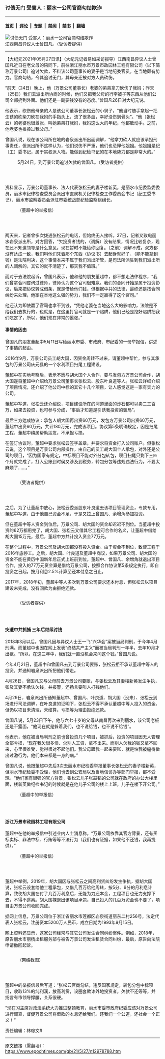 ### 讨债无门 受害人：丽水一公司官商勾结欺诈

---

#### [首页](../../../..?n12978788) &nbsp;|&nbsp; [评论](../../../../../epoch-comment?n12978788) &nbsp;|&nbsp; [专题](../../../../../epoch-special?n12978788) &nbsp;|&nbsp; [禁闻](../../../../../epoch-news?n12978788) &nbsp;|&nbsp; [禁书](../../../../../books?n12978788) &nbsp;|&nbsp; [翻墙](https://github.com/gfw-breaker/nogfw/blob/master/README.md?n12978788)


<div><img alt="讨债无门 受害人：丽水一公司官商勾结欺诈" class="attachment-djy_600_400 size-djy_600_400 wp-post-image" src="https://i.epochtimes.com/assets/uploads/2021/05/id12978882-bcf44a069c06834546172a75b83735e8-600x400.jpg"/>
<div class="caption">
 江西南昌异议人士曾国凡。（受访者提供）
</div></div><hr/><div class="post_content" id="artbody" itemprop="articleBody">
 <!-- article content begin -->
 <p>
  【大纪元2021年05月27日讯】（大纪元记者易如采访报导）江西南昌异议人士曾国凡近日在老父母的陪同下，前往浙江丽水市万景市政园林工程有限公司（以下简称万景公司）追讨欠款，不料该公司董事长的妻子是当地纪委官员，在当地颇有势力。官商勾结，令其追讨无门，其母亲还被对方人员砍伤。
 </p>
 <p>
  “前天（24日）晚上，他（万景公司董事长）老婆的弟弟拿刀砍伤了我妈；昨天（25日）我们去派出所协商的时候，他们又把我父母的行李被子等东西从他们公司全部扔到外面。他们还是一副要钱没有的态度。”曾国凡26日对大纪元说。
 </p>
 <p>
  他表示，砍伤他母亲的人是该公司董事长张松云的小舅子，“他当时随手拿起一把生锈的砍柴刀砍在我妈的手指头上，流了很多血，幸好没伤到骨头”。“他（张松云）的老婆也很嚣张，叫她弟弟打我妈，我妈这么大的年纪，他都敢动手。之前，他老婆也推搡过我父母。”
 </p>
 <p>
  曾国凡说，现在该公司所在地的岩泉派出所出面调解，“他拿刀砍人就应该承担刑事责任，但派出所不这样认为，他们说伤不严重，他们也忌惮他姐姐。他姐姐是纪（工）委书记，属于实权派人物。能做到纪检书记的在本地势力都是非常大的。”
 </p>
 <figure aria-describedby="caption-attachment-12978837" class="wp-caption aligncenter" id="attachment_12978837" style="width: 600px">
  <ok href="https://i.epochtimes.com/assets/uploads/2021/05/id12978837-a86f8fc02f37bcf05027161be8b9c423.jpg" target="_blank">
   <img alt="" class="size-large wp-image-12978837" src="https://i.epochtimes.com/assets/uploads/2021/05/id12978837-a86f8fc02f37bcf05027161be8b9c423-600x800.jpg"/>
  </ok>
  <br/><figcaption class="wp-caption-text" id="caption-attachment-12978837">
   5月24日，到万景公司追讨欠款的曾国凡。（受访者提供）
  </figcaption><br/>
 </figure><br/>
 <p>
  资料显示，万景公司董事长、法人代表张松云的妻子楼新英，是丽水市纪委监委委员，丽水市纪律检查委员会派出市直属机关纪律检查工作委员会书记（纪工委书记）、丽水市监察委员会派驻市委统战部纪检监察组组长。
 </p>
 <figure aria-describedby="caption-attachment-12978959" class="wp-caption aligncenter" id="attachment_12978959" style="width: 600px">
  <ok href="https://i.epochtimes.com/assets/uploads/2021/05/id12978959-b9a61b8c072fc5932938650b196bd82c.jpg" target="_blank">
   <img alt="" class="size-large wp-image-12978959" src="https://i.epochtimes.com/assets/uploads/2021/05/id12978959-b9a61b8c072fc5932938650b196bd82c-600x1299.jpg"/>
  </ok>
  <br/><figcaption class="wp-caption-text" id="caption-attachment-12978959">
   （董超中的举报信）
  </figcaption><br/>
 </figure><br/>
 <p>
  两天来，记者曾多次拨通张松云的电话，但始终无人接听。27日，记者又致电丽水岩泉派出所，对方回答，“欠投资者钱的，（调解）没有结果，情况比较复杂，现在还不知道领导是什么意见，现在暂时不能给你回复。（之前）调解不成，双方都没有达成一致，我们叫他们凭着那个东西（协议书）去起诉就好了，（能不能拿到钱）是法院判决，这个事情本来不属于我们派出所管，是司法所派驻到我们派出所的人调解的，其它的就不清楚了，那天我不值班。”
 </p>
 <p>
  而对于去法院起诉，曾国凡表示，他和他的朋友董超中，都不想走法律程序，“我们曾拿合同咨询过律师，律师认为这个官司很难赢。我们的合同开始是属于投资协议，后来把协议转成借条，就是借给他们钱，但根据中共的法律，最终还是按合同纠纷来处理，他家在本地这么强的势力，我们不一定赢得了这个官司。”
 </p>
 <p>
  他还认为即使赢了官司也拿不到钱，“凭他老婆在当地这么大的影响力，法院是不给我们去执行的，也就是，在这里打官司就是一个陷阱，他们已经是挖好陷阱把我们吃定了，所以，他们现在非常的嚣张。”
 </p>
 <h4>
  事情的因由
 </h4>
 <p>
  曾国凡的朋友董超中5月11日写给丽水市委、市政府、市纪委的一份举报信，讲述了事情的起由。
 </p>
 <p>
  2016年9月，万景公司员工胡大国，因资金周转不过来，请董超中帮忙，参与其承包的万景公司庆元县的一个水利项目扫尾工程建设。
 </p>
 <p>
  董超中在实地考察后，表示不愿与胡大国个人合作，要与发包方万景公司合作，胡大国遂将董超中介绍给万景公司董事长张松云、股东叶良道等人。张松云详细介绍了项目情况，还介绍了他公司中标的其它十几个项目，让人感觉这是一家有实力的公司。
 </p>
 <p>
  董超中写道，张松云还介绍说，项目建设所在的河道里面的沙石都可以卖二三百万，如果去投资，也可参与分成，“事后才知道是引诱我投资的骗局”。
 </p>
 <p>
  最后三方达成协议：承包人胡大国再出资60万元，发包方万景公司出资60万元，董超中出资60万元，共计180万元，完成该项目。协议第5条明确规定，因是扫尾工程，董超中纯属帮助朋友，不承担亏损。
 </p>
 <p>
  在签订协议时，董超中要求张松云签字盖章，并要求将资金打入公司账户。但张松云说，这个项目是万景公司内部操作，由自己的员工胡大国个人承包，对外还是公司的项目，“因为国家有规定，中标项目不能对外分包转包，项目扫尾只剩下三四个月就完成了，打入公账到时侯又涉及到税务，转包分包等违规违法行为，不要太麻烦了……。”
 </p>
 <p>
  <ok href="https://i.epochtimes.com/assets/uploads/2021/05/id12978870-93f1e335d59a949fbe4f213613529970.jpg">
   <img alt="" class="size-large wp-image-12978870 aligncenter" src="https://i.epochtimes.com/assets/uploads/2021/05/id12978870-93f1e335d59a949fbe4f213613529970-600x800.jpg"/>
  </ok>
 </p>
 <figure aria-describedby="caption-attachment-12978871" class="wp-caption aligncenter" id="attachment_12978871" style="width: 600px">
  <ok href="https://i.epochtimes.com/assets/uploads/2021/05/id12978871-71c4b4997ab2d591950ee142d9499aad.jpg" target="_blank">
   <img alt="" class="size-large wp-image-12978871" src="https://i.epochtimes.com/assets/uploads/2021/05/id12978871-71c4b4997ab2d591950ee142d9499aad-600x800.jpg"/>
  </ok>
  <br/><figcaption class="wp-caption-text" id="caption-attachment-12978871">
   （受访者提供）
  </figcaption><br/>
 </figure><br/>
 <p>
  之后，为了让董超中放心，张松云委派股东叶良道去该项目管理资金，专款专用。董超中写道，由于他自己资金不足，于是又拉上曾国凡、余增角参加投资。
 </p>
 <p>
  但在董超中等人资金到位后，万景公司、胡大国的资金却迟迟不到位。当董超中投资的62万都用完了，胡大国、张松云又借其它工程可合作的名义，让董超中借给胡大国15万元，最后，董超中方共计投入资金77万元。
 </p>
 <p>
  在整个过程中，万景公司及胡大国都没有投入资金。由于资金不到位，致使工程于2016年底停工。之后，胡大国、叶良道及董超中商议，如果万景公司、胡大国的资金不能在黄历中国新年后正式上班前到位，董超中、曾国凡、余增角就退出项目合作，投入的77万元资金算是借给万景公司，按照合作协议第5条规定执行，即自投资之日起，按月利息2.5%计算至还本付息之日止。
 </p>
 <p>
  2017年，2018年初，董超中等人多次到万景公司要求还本付息，但张松云以项目建设未完成，没有回款为由拒绝还款。
 </p>
 <p>
  <ok href="https://i.epochtimes.com/assets/uploads/2021/05/id12978856-e7671c13a2d00e02f9a9e4a5075d7481.jpg">
   <img alt="" class="size-large wp-image-12978856 aligncenter" src="https://i.epochtimes.com/assets/uploads/2021/05/id12978856-e7671c13a2d00e02f9a9e4a5075d7481-600x800.jpg"/>
  </ok>
 </p>
 <figure aria-describedby="caption-attachment-12978857" class="wp-caption aligncenter" id="attachment_12978857" style="width: 600px">
  <ok href="https://i.epochtimes.com/assets/uploads/2021/05/id12978857-ce1f97b87ea18355ad908999cd27abce.jpg" target="_blank">
   <img alt="" class="size-large wp-image-12978857" src="https://i.epochtimes.com/assets/uploads/2021/05/id12978857-ce1f97b87ea18355ad908999cd27abce-600x800.jpg"/>
  </ok>
  <br/><figcaption class="wp-caption-text" id="caption-attachment-12978857">
   （受访者提供）
  </figcaption><br/>
 </figure><br/>
 <h4>
  突遭中共抓捕 三年后继续讨钱
 </h4>
 <p>
  2018年3月以后，曾国凡因与异议人士王一飞“兴华会”案被当局判刑，于今年4月刑满。而董超中也因在网上发表“终结共产主义”而被当局判刑一年半，去年10月才出狱。“所以，在这三年中，我们就一直没机会来问这个钱。”曾国凡说。
 </p>
 <p>
  今年4月21日，董超中和曾国凡去到万景公司要账，张松云拒不承认董超中等人的投资，并通知岩泉派出所把他们带走。
 </p>
 <p>
  4月26日，曾国凡又与父母前去万景公司要账，与张松云及其妻楼新英发生争执，张及其妻不承认欠钱，并报警，还扬言要叫人打残他们。
 </p>
 <p>
  4月29日，岩泉派出所通知董超中、曾国凡、叶良道、胡大国（没来）、张松云到场进行司法调解，在叶良道的证明下，张松云不得不承认董超中等人投入的资金。但仍以项目未清理，未结算，亏损等为理由拒绝还款。
 </p>
 <p>
  曾国凡说，5月23日下午，他与六七十岁的父母从南昌再次来到丽水，该公司老板还是不露面，“他现在就是躲着我们，也不说给钱，也不说不给钱”。
 </p>
 <p>
  他表示，他在被当局判刑之前也曾投资几个项目，被抓后，投资的项目因无人管理全部亏损，“现在我欠很多债、欠别人工资，拿不出来。而别人欠我的钱又拿不回来，心里很难受，觉得很对不起他们。我父母跟我一起来要账，就是怕我被逼得做出过激行为，他们本来都是一身的病。”
 </p>
 <p>
  曾国凡说，他跟董超中先后3次去丽水市纪检委举报董事长张松云的妻子楼新英，但丽水市纪检委不受理，他们也去到公安局以及当地信访办等部门举报，都不受理。“他们家有很强的官方背景，张松云儿子张喆韬的公司就在政府的办公大楼里面，楼新英做纪检书记的时候就是在他儿子公司的楼上上班，儿子在楼下开公司。”
 </p>
 <figure aria-describedby="caption-attachment-12978898" class="wp-caption aligncenter" id="attachment_12978898" style="width: 600px">
  <ok href="https://i.epochtimes.com/assets/uploads/2021/05/id12978898-666393507b2ae996d8f5cf637e0ab7a9.jpg" target="_blank">
   <img alt="" class="size-large wp-image-12978898" src="https://i.epochtimes.com/assets/uploads/2021/05/id12978898-666393507b2ae996d8f5cf637e0ab7a9-600x1299.jpg"/>
  </ok>
  <br/><figcaption class="wp-caption-text" id="caption-attachment-12978898">
   （董超中的举报信）
  </figcaption><br/>
 </figure><br/>
 <h4>
  浙江万景市政园林工程有限公司
 </h4>
 <p>
  董超中在他的举报信中引述业内人士消息称，“万景公司依靠其官方背景，还有买标卖标、非法中标、行贿等等不法行为（我们也有证据，如果他不还钱，我再提供）。”
 </p>
 <figure aria-describedby="caption-attachment-12978907" class="wp-caption aligncenter" id="attachment_12978907" style="width: 600px">
  <ok href="https://i.epochtimes.com/assets/uploads/2021/05/id12978907-128e5b7ddd9407d2365274e4523a3c36.jpg" target="_blank">
   <img alt="" class="size-large wp-image-12978907" src="https://i.epochtimes.com/assets/uploads/2021/05/id12978907-128e5b7ddd9407d2365274e4523a3c36-600x1299.jpg"/>
  </ok>
  <br/><figcaption class="wp-caption-text" id="caption-attachment-12978907">
   （董超中的举报信）
  </figcaption><br/>
 </figure><br/>
 <p>
  董超中举例，2019年，胡大国因与张松云之间高利贷纠纷发生争执，据胡大国说，张松云设套给他工程承包，又借几百万给他周转，按5分、9分的月利息计算，致使胡大国在付了几百万利息后，无能为力还本金，工程项目也无力支撑下去，不得不逃离。胡大国裸退出该项目承包，自己投入的几百万资金也不要了，项目由万景公司收回完成。
 </p>
 <p>
  据网上信息，万景公司位于浙江省丽水市莲都区岩泉街道丽东二村256号，法定代表人张松云，注册资本5200万人民币，成立日期为1993年9月15日。
 </p>
 <p>
  网上资料还显示，这家公司经常与其它公司发生合同纠纷案件。例如，2018年，原告丽水市丽杨出租服务部与被告万景公司发生租赁合同纠纷，最后，原告向法院申请撤回起诉。
 </p>
 <p>
  <ok href="https://i.epochtimes.com/assets/uploads/2021/05/id12978910-fef70bb8073290b047d0fecad8a898d4.png">
   <img alt="" class="size-large wp-image-12978910 aligncenter" src="https://i.epochtimes.com/assets/uploads/2021/05/id12978910-fef70bb8073290b047d0fecad8a898d4-600x640.png"/>
  </ok>
 </p>
 <figure aria-describedby="caption-attachment-12978913" class="wp-caption aligncenter" id="attachment_12978913" style="width: 503px">
  <ok href="https://i.epochtimes.com/assets/uploads/2021/05/id12978913-dc1a57d9b200c0c7361532e9ed6218b7.png" target="_blank">
   <img alt="" class="size-full wp-image-12978913" src="https://i.epochtimes.com/assets/uploads/2021/05/id12978913-dc1a57d9b200c0c7361532e9ed6218b7.png"/>
  </ok>
  <br/><figcaption class="wp-caption-text" id="caption-attachment-12978913">
   （网络截图）
  </figcaption><br/>
 </figure><br/>
 <p>
  董超中的举报信最后写道：“张松云官商勾结，违反国家规定，转包分包中标项目，收取13%的纯利润，放高利贷，设圈套欺诈外地投资者，欠款不还等等，并扬言有市领导撑腰，关系很硬。
 </p>
 <p>
  “现在习主席对政法系统大力推进整顿教育，丽水市委市政府纪委应该对万景公司进行调查，督促万景公司将借款的本息还给我们。还我们一个公道，还社会一个正义！”
 </p>
 <p>
  责任编辑：林琮文#
 </p>
 <!-- article content end -->
 <div id="below_article_ad">
 </div>
</div>


---

原文链接（需翻墙）：https://www.epochtimes.com/gb/21/5/27/n12978788.htm